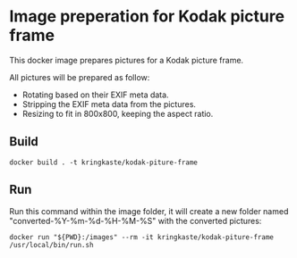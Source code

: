 # Image preperation for Kodak picture frame

This docker image prepares pictures for a Kodak picture frame.

All pictures will be prepared as follow:

 - Rotating based on their EXIF meta data.
 - Stripping the EXIF meta data from the pictures.
 - Resizing to fit in 800x800, keeping the aspect ratio.

## Build

```
docker build . -t kringkaste/kodak-piture-frame
```

## Run

Run this command within the image folder, it will create a new folder named "converted-%Y-%m-%d-%H-%M-%S" with the converted pictures:

```
docker run "${PWD}:/images" --rm -it kringkaste/kodak-piture-frame /usr/local/bin/run.sh
```

